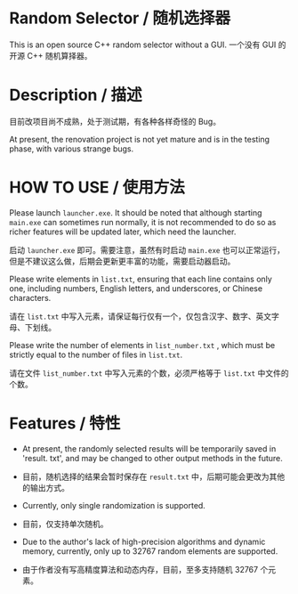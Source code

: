 # Random Selector / 随机选择器
This is an open source C++ random selector without a GUI. 一个没有 GUI 的开源 C++ 随机算择器。

# Description / 描述

目前改项目尚不成熟，处于测试期，有各种各样奇怪的 Bug。

At present, the renovation project is not yet mature and is in the testing phase, with various strange bugs. 

# HOW TO USE / 使用方法

Please launch `launcher.exe`. It should be noted that although starting `main.exe` can sometimes run normally, it is not recommended to do so as richer features will be updated later, which need the launcher. 

启动 `launcher.exe` 即可。需要注意，虽然有时启动 `main.exe` 也可以正常运行，但是不建议这么做，后期会更新更丰富的功能，需要启动器启动。

Please write elements in `list.txt`, ensuring that each line contains only one, including numbers, English letters, and underscores, or Chinese characters.

请在 `list.txt` 中写入元素，请保证每行仅有一个，仅包含汉字、数字、英文字母、下划线。

Please write the number of elements in `list_number.txt` , which must be strictly equal to the number of files in `list.txt`. 

请在文件 `list_number.txt` 中写入元素的个数，必须严格等于 `list.txt` 中文件的个数。

# Features / 特性

- At present, the randomly selected results will be temporarily saved in 'result. txt', and may be changed to other output methods in the future.
- 目前，随机选择的结果会暂时保存在 `result.txt` 中，后期可能会更改为其他的输出方式。

- Currently, only single randomization is supported.
- 目前，仅支持单次随机。

- Due to the author's lack of high-precision algorithms and dynamic memory, currently, only up to 32767 random elements are supported.
- 由于作者没有写高精度算法和动态内存，目前，至多支持随机 32767 个元素。

